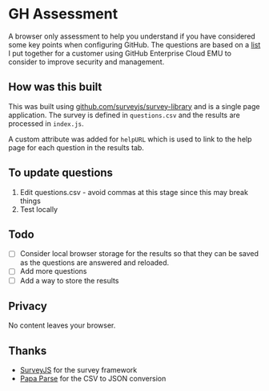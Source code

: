 # GH Assessment
A browser only assessment to help you understand if you have considered some key points when configuring GitHub. The questions are based on a [list](https://gist.github.com/gitstua/0bd15c1c6e87e947010906bacc749376) I put together for a customer using GitHub Enterprise Cloud EMU to consider to improve security and management.

## How was this built
This was built using [github.com/surveyjs/survey-library](https://github.com/surveyjs/survey-library) and is a single page application.  The survey is defined in `questions.csv` and the results are processed in `index.js`.

A custom attribute was added for `helpURL` which is used to link to the help page for each question in the results tab.

## To update questions
1. Edit questions.csv - avoid commas at this stage since this may break things
2. Test locally

## Todo
- [ ] Consider local browser storage for the results so that they can be saved as the questions are answered and reloaded.
- [ ] Add more questions
- [ ] Add a way to store the results

## Privacy
No content leaves your browser. 

## Thanks
 - [SurveyJS](https://github.com/surveyjs/survey-library) for the survey framework
 - [Papa Parse](https://www.papaparse.com/) for the CSV to JSON conversion